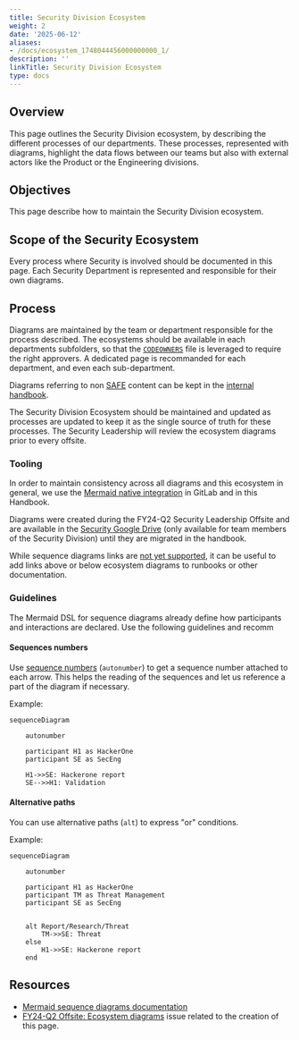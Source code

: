 ```yaml
---
title: Security Division Ecosystem
weight: 2
date: '2025-06-12'
aliases:
- /docs/ecosystem_1748044456000000000_1/
description: ''
linkTitle: Security Division Ecosystem
type: docs
---
```


## Overview

This page outlines the Security Division ecosystem, by describing the different processes of our departments.
These processes, represented with diagrams, highlight the data flows between our teams but also with external actors like the Product or the Engineering divisions.

## Objectives

This page describe how to maintain the Security Division ecosystem.

## Scope of the Security Ecosystem

Every process where Security is involved should be documented in this page. Each Security Department is represented and responsible for their own diagrams.

## Process

Diagrams are maintained by the team or department responsible for the process described. The ecosystems should be available in each departments subfolders, so that the [`CODEOWNERS`](https://gitlab.com/gitlab-com/www-gitlab-com/-/blob/master/.gitlab/CODEOWNERS) file is leveraged to require the right approvers. A dedicated page is recommanded for each department, and even each sub-department.

Diagrams referring to non [SAFE](/handbook/legal/safe-framework/) content can be kept in the [internal handbook](https://internal.gitlab.com/handbook/security/).

The Security Division Ecosystem should be maintained and updated as processes are updated to keep it as the single source of truth for these processes.
The Security Leadership will review the ecosystem diagrams prior to every offsite.

### Tooling

In order to maintain consistency across all diagrams and this ecosystem in general, we use the [Mermaid native integration](/handbook/tools-and-tips/#using-mermaid) in GitLab and in this Handbook.

Diagrams were created during the FY24-Q2 Security Leadership Offsite and are available in the [Security Google Drive](https://drive.google.com/drive/u/0/folders/1uekt058WCzwIQjH_d06hjR3RUvR2aVS6) (only available for team members of the Security Division) until they are migrated in the handbook.

While sequence diagrams links are [not yet supported](https://github.com/mermaid-js/mermaid/issues/1279), it can be useful to add links above or below ecosystem diagrams to runbooks or other documentation.

### Guidelines

The Mermaid DSL for sequence diagrams already define how participants and interactions are declared. Use the following guidelines and recomm

#### Sequences numbers

Use [sequence numbers](https://mermaid.js.org/syntax/sequenceDiagram.html) (`autonumber`) to get a sequence number attached to each arrow. This helps the reading of the sequences and let us reference a part of the diagram if necessary.

Example:

```mermaid
sequenceDiagram
    
    autonumber

    participant H1 as HackerOne
    participant SE as SecEng
    
    H1->>SE: Hackerone report
    SE-->>H1: Validation
```

#### Alternative paths

You can use alternative paths (`alt`) to express "or" conditions.

Example:

```mermaid
sequenceDiagram
    
    autonumber

    participant H1 as HackerOne
    participant TM as Threat Management
    participant SE as SecEng
    
    
    alt Report/Research/Threat
        TM->>SE: Threat
    else
        H1->>SE: Hackerone report
    end
```

## Resources

- [Mermaid sequence diagrams documentation](https://mermaid.js.org/syntax/sequenceDiagram.html)
- [FY24-Q2 Offsite: Ecosystem diagrams](https://gitlab.com/gitlab-com/gl-security/security-department-meta/-/issues/1645#top) issue related to the creation of this page.
